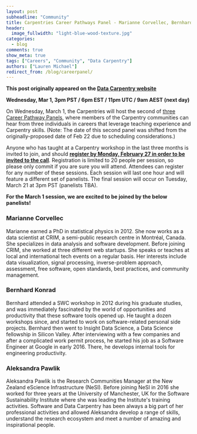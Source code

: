 ```yaml
---
layout: post
subheadline: "Community"
title: Carpentries Career Pathways Panel - Marianne Corvellec, Bernhard Konrad, Aleksandra Pawlik
header:
  image_fullwidth: "light-blue-wood-texture.jpg"
categories:
  - blog
comments: true
show_meta: true
tags: ["Careers", "Community", "Data Carpentry"]
authors: ["Lauren Michael"]
redirect_from: /blog/careerpanel/
--- 
```


**This post originally appeared on the [Data Carpentry website](https://datacarpentry.org)**

**Wednesday, Mar 1, 3pm PST / 6pm EST / 11pm UTC / 9am AEST (next day)**  

On Wednesday, March 1, the Carpentries will host the second of
[three Career Pathway Panels](https://software-carpentry.org/blog/2016/12/careers.html), where members of the Carpentry communities can
hear from three individuals in careers that leverage teaching experience and Carpentry skills. (Note: The date of this second panel was
shifted from the originally-proposed date of Feb 22 due to scheduling considerations.)  

Anyone who has taught at a Carpentry workshop in the last three months is invited to join, and should **[register by Monday, February 27
in order to be invited to the call](https://goo.gl/forms/R2ZHFf90Wmn787WI2)**. Registration is limited to 20 people per session, so please
only commit if you are sure you will attend. Attendees can register for any number of these sessions. Each session will last one hour and
will feature a different set of panelists. The final session will occur on Tuesday, March 21 at 3pm PST (panelists TBA).  

**For the March 1 session, we are excited to be joined by the below panelists!**    

### Marianne Corvellec    
Marianne earned a PhD in statistical physics in 2012. She now works as a data scientist at CRIM, a semi-public research centre in
Montréal, Canada. She specializes in data analysis and software development. Before joining CRIM, she worked at three different web
startups. She speaks or teaches at local and international tech events on a regular basis. Her interests include data visualization,
signal processing, inverse-problem approach, assessment, free software, open standards, best practices, and community management.  

###  Bernhard Konrad  
Bernhard attended a SWC workshop in 2012 during his graduate studies, and was immediately fascinated by the world of opportunities and
productivity that these software tools opened up. He taught a dozen workshops since, and started to work on software-related personal
side projects. Bernhard then went to Insight Data Science, a Data Science fellowship in Silicon Valley. After interviewing with a few
companies and after a complicated work permit process, he started his job as a Software Engineer at Google in early 2016. There, he
develops internal tools for engineering productivity.  

### Aleksandra Pawlik    
Aleksandra Pawlik is the Research Communities Manager at the New Zealand eScience Infrastructure (NeSI). Before joining NeSI in 2016
she worked for three years at the University of Manchester, UK for the Software Sustainability Institute where she was leading the
Institute's training activities. Software and Data Carpentry has been always a big part of her professional activities and allowed
Aleksandra develop a range of skills, understand the research ecosystem and meet a number of amazing and inspirational people.  
